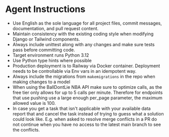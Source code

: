 # Agent Instructions

- Use English as the sole language for all project files, commit messages, documentation, and pull request content.
- Maintain consistency with the existing coding style when modifying Django or Tailwind components.
- Always include unittest along with any changes and make sure tests pass before committing code.
- Target environment runs Python 3.12
- Use Python type hints where possible
- Production deployment is to Railway via Docker container. Deployment needs to be controllable via Env vars in an idempotent way.
- Always include the migrations from `makemigrations` in the repo when making changes to a model
- When using the BallDontLie NBA API make sure to optimize calls, as the free tier only allows for up to 5 calls per minute. Therefore for endpoints that use pushing use a large enough per_page parameter, the maximum allowed value is 100.
- In case you get a task that isn't applicable with your available data report that and cancel the task instead of trying to guess what a solution could look like. E.g. when asked to resolve merge conflicts in a PR do not continue when you have no access to the latest main branch to see the conflicts.